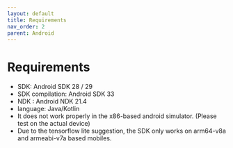 ```yaml
---
layout: default
title: Requirements
nav_order: 2
parent: Android
---
```


# Requirements
- SDK: Android SDK 28 / 29
- SDK compilation: Android SDK 33
- NDK : Android NDK 21.4
- language: Java/Kotlin
- It does not work properly in the x86-based android simulator. (Please test on the actual device)
- Due to the tensorflow lite suggestion, the SDK only works on arm64-v8a and armeabi-v7a based mobiles.
